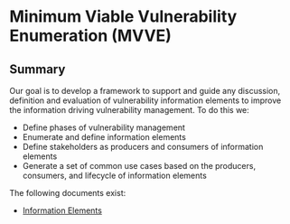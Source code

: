 # Minimum Viable Vulnerability Enumeration (MVVE)

## Summary

Our goal is to develop a framework to support and guide any discussion, definition and evaluation of vulnerability information elements to improve the information driving vulnerability management.
To do this we:

* Define phases of vulnerability management
* Enumerate and define information elements
* Define stakeholders as producers and consumers of information elements
* Generate a set of common use cases based on the producers, consumers, and lifecycle of information elements

The following documents exist:

* [Information Elements](information_elements.md)

